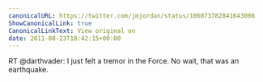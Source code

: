 ```yaml
---
canonicalURL: https://twitter.com/jmjordan/status/106073782841643008
ShowCanonicalLink: true
CanonicalLinkText: View original on
date: 2011-08-23T18:42:15+00:00
---
```

RT @darthvader: I just felt a tremor in the Force. No wait, that was an earthquake.